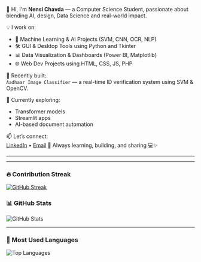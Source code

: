 👋 Hi, I'm **Nensi Chavda** — a Computer Science Student, passionate about blending AI, design, Data Science and real-world impact.

💡 I work on:
- 🤖 Machine Learning & AI Projects (SVM, CNN, OCR, NLP)
- 🛠️ GUI & Desktop Tools using Python and Tkinter
- 📊 Data Visualization & Dashboards (Power BI, Matplotlib)
- 🌐 Web Dev Projects using HTML, CSS, JS, PHP

🚀 Recently built:  
`Aadhaar Image Classifier` — a real-time ID verification system using SVM & OpenCV.

🎯 Currently exploring:
- Transformer models
- Streamlit apps
- AI-based document automation

📫 Let’s connect:  
[LinkedIn](https://www.linkedin.com/in/nensi-chavda-b7baa3253/) • [Email](nensichavda7@gmail.com) 
🔁 Always learning, building, and sharing 💻✨

---
---

### 🔥 Contribution Streak

[![GitHub Streak](https://streak-stats.demolab.com?user=Nensi7&theme=tokyonight&date_format=M%20j%5B%2C%20Y%5D)](https://git.io/streak-stats)


### 📊 GitHub Stats

![GitHub Stats](https://github-readme-stats.vercel.app/api?username=Nensi7&show_icons=true&theme=tokyonight&count_private=true)

---

### 🚀 Most Used Languages

![Top Languages](https://github-readme-stats.vercel.app/api/top-langs/?username=Nensi7&layout=compact&theme=tokyonight)
